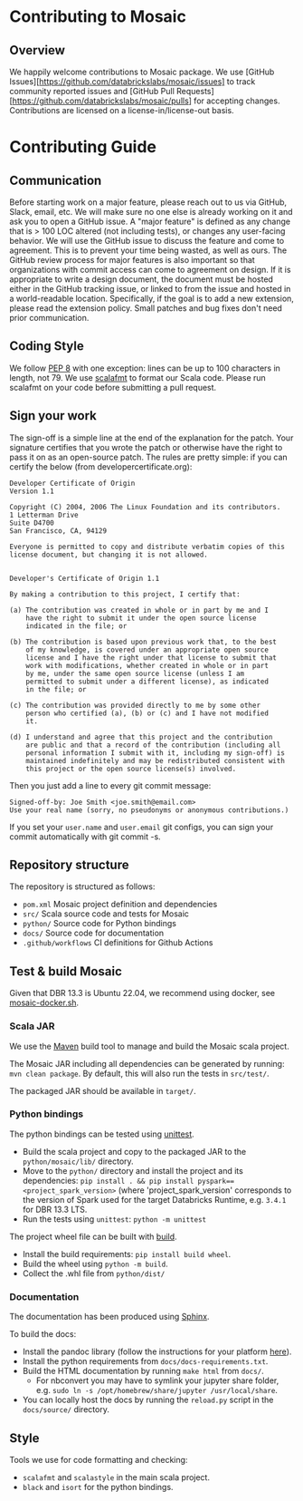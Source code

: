 # Contributing to Mosaic

## Overview
We happily welcome contributions to Mosaic package. We use [GitHub Issues][https://github.com/databrickslabs/mosaic/issues] to track community reported issues and [GitHub Pull Requests][https://github.com/databrickslabs/mosaic/pulls] for accepting changes.
Contributions are licensed on a license-in/license-out basis.

# Contributing Guide

## Communication
Before starting work on a major feature, please reach out to us via GitHub, Slack, email, etc. We will make sure no one else is already working on it and ask you to open a GitHub issue.
A "major feature" is defined as any change that is > 100 LOC altered (not including tests), or changes any user-facing behavior.
We will use the GitHub issue to discuss the feature and come to agreement.
This is to prevent your time being wasted, as well as ours.
The GitHub review process for major features is also important so that organizations with commit access can come to agreement on design.
If it is appropriate to write a design document, the document must be hosted either in the GitHub tracking issue, or linked to from the issue and hosted in a world-readable location.
Specifically, if the goal is to add a new extension, please read the extension policy.
Small patches and bug fixes don't need prior communication.

## Coding Style
We follow [PEP 8](https://www.python.org/dev/peps/pep-0008/) with one exception: lines can be up to 100 characters in length, not 79.
We use [scalafmt](https://github.com/databrickslabs/mosaic/blob/main/.scalafmt.conf) to format our Scala code. Please run scalafmt on your code before submitting a pull request.

## Sign your work
The sign-off is a simple line at the end of the explanation for the patch. Your signature certifies that you wrote the patch or otherwise have the right to pass it on as an open-source patch. The rules are pretty simple: if you can certify the below (from developercertificate.org):

```
Developer Certificate of Origin
Version 1.1

Copyright (C) 2004, 2006 The Linux Foundation and its contributors.
1 Letterman Drive
Suite D4700
San Francisco, CA, 94129

Everyone is permitted to copy and distribute verbatim copies of this
license document, but changing it is not allowed.


Developer's Certificate of Origin 1.1

By making a contribution to this project, I certify that:

(a) The contribution was created in whole or in part by me and I
    have the right to submit it under the open source license
    indicated in the file; or

(b) The contribution is based upon previous work that, to the best
    of my knowledge, is covered under an appropriate open source
    license and I have the right under that license to submit that
    work with modifications, whether created in whole or in part
    by me, under the same open source license (unless I am
    permitted to submit under a different license), as indicated
    in the file; or

(c) The contribution was provided directly to me by some other
    person who certified (a), (b) or (c) and I have not modified
    it.

(d) I understand and agree that this project and the contribution
    are public and that a record of the contribution (including all
    personal information I submit with it, including my sign-off) is
    maintained indefinitely and may be redistributed consistent with
    this project or the open source license(s) involved.
```

Then you just add a line to every git commit message:

```
Signed-off-by: Joe Smith <joe.smith@email.com>
Use your real name (sorry, no pseudonyms or anonymous contributions.)
```

If you set your `user.name` and `user.email` git configs, you can sign your commit automatically with git commit -s.

## Repository structure
The repository is structured as follows:

- `pom.xml` Mosaic project definition and dependencies 
- `src/` Scala source code and tests for Mosaic
- `python/` Source code for Python bindings
- `docs/` Source code for documentation
- `.github/workflows` CI definitions for Github Actions

## Test & build Mosaic

Given that DBR 13.3 is Ubuntu 22.04, we recommend using docker, 
see [mosaic-docker.sh](https://github.com/databrickslabs/mosaic/blob/main/scripts/docker/mosaic-docker.sh).

### Scala JAR

We use the [Maven](https://maven.apache.org/install.html) build tool to manage and build the Mosaic scala project.

The Mosaic JAR including all dependencies can be generated by running: `mvn clean package`.
By default, this will also run the tests in `src/test/`.

The packaged JAR should be available in `target/`.

### Python bindings

The python bindings can be tested using [unittest](https://docs.python.org/3/library/unittest.html).
- Build the scala project and copy to the packaged JAR to the `python/mosaic/lib/` directory.
- Move to the `python/` directory and install the project and its dependencies:
    `pip install . && pip install pyspark==<project_spark_version>`
  (where 'project_spark_version' corresponds to the version of Spark 
  used for the target Databricks Runtime, e.g. `3.4.1` for DBR 13.3 LTS.
- Run the tests using `unittest`: `python -m unittest`

The project wheel file can be built with [build](https://pypa-build.readthedocs.io/en/stable/).
- Install the build requirements: `pip install build wheel`.
- Build the wheel using `python -m build`.
- Collect the .whl file from `python/dist/`

### Documentation

The documentation has been produced using [Sphinx](https://www.sphinx-doc.org/en/master/).

To build the docs:
- Install the pandoc library (follow the instructions for your platform [here](https://pandoc.org/installing.html)).
- Install the python requirements from `docs/docs-requirements.txt`.
- Build the HTML documentation by running `make html` from `docs/`.
  - For nbconvert you may have to symlink your jupyter share folder, 
    e.g. `sudo ln -s /opt/homebrew/share/jupyter /usr/local/share`. 
- You can locally host the docs by running the `reload.py` script in the `docs/source/` directory.

## Style

Tools we use for code formatting and checking:
- `scalafmt` and `scalastyle` in the main scala project.
- `black` and `isort` for the python bindings.
